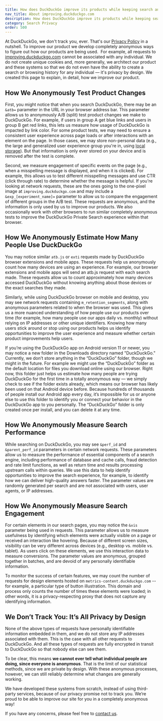 ```yaml
---
title: How does DuckDuckGo improve its products while keeping search and browsing history anonymous?
nav_title: About improving.duckduckgo.com
description: How does DuckDuckGo improve its products while keeping search and browsing history anonymous?
category: Search Privacy
order: 500
---
```


At DuckDuckGo, we don't track you, ever. That's our [Privacy Policy](https://duckduckgo.com/privacy) in a nutshell. To improve our product we develop completely anonymous ways to figure out how our products are being used.  For example, all requests to [improving.duckduckgo.com](https://improving.duckduckgo.com/) cannot be associated with any individual. We do not create unique cookies and, more generally, we architect our product and these systems so that we do not even have the ability to create a search or browsing history for any individual &mdash; it's privacy by design. We created this page to explain, in detail, how we improve our product.

## How We Anonymously Test Product Changes

First, you might notice that when you search DuckDuckGo, there may be an `&atb=` parameter in the URL in your browser address bar. This parameter allows us to anonymously A/B (split) test product changes we make to DuckDuckGo. For example, if users in group A get blue links and users in group B get red links, this lets us measure how usage of DuckDuckGo is impacted by link color. For some product tests, we may need to ensure a consistent user experience across page loads or after interactions with an element on the page. In those cases, we may store non-personal data (e.g., the large and generalized user experience group you're in, using [local storage](https://developer.mozilla.org/en-US/docs/Web/API/Web_Storage_API/Using_the_Web_Storage_API)). But that information is only ever stored on your device and is removed after the test is complete.

Second, we measure engagement of specific events on the page (e.g., when a misspelling message is displayed, and when it is clicked). For example, this allows us to test different misspelling messages and use CTR (click through rate) to determine whether the message is helpful. If you're looking at network requests, these are the ones going to the one-pixel image at `improving.duckduckgo.com` and may include a `&exp_[experiment_name]=` parameter to allow us to compare the engagement of different groups in the A/B test. These requests are anonymous, and the information is only used by us to improve our products. We also occasionally work with other browsers to run similar completely anonymous tests to improve the DuckDuckGo Private Search experience within that browser.

## How We Anonymously Estimate How Many People Use DuckDuckGo

You may notice similar `atb.js` or `exti` requests made by DuckDuckGo browser extensions and mobile apps. These requests help us anonymously count how many devices are using an experience. For example, our browser extensions and mobile apps will send an atb.js request with each search made. These requests allow us to count approximately how many devices accessed DuckDuckGo without knowing anything about those devices or the exact searches they made.

Similarly, while using DuckDuckGo browser on mobile and desktop, you may see network requests containing `m_retention_segments`, along with anonymous parameters related to when the browser was used. This gives us a more nuanced understanding of how people use our products over time (for example, how many people use our apps daily vs. monthly) without relying on IP addresses or other unique identifiers. Knowing how many users stick around or stop using our products helps us identify opportunities to improve the user experience and measure whether certain product improvements help users.

If you’re using the DuckDuckGo app on Android version 11 or newer, you may notice a new folder in the Downloads directory named "DuckDuckGo." Currently, we don’t store anything in the “DuckDuckGo” folder, though we might in the future. For example we might use the “DuckDuckGo” folder as the default location for files you download online using our browser. Right now, this folder just helps us estimate how many people are trying DuckDuckGo for the first time in a totally anonymous way — we simply check to see if the folder exists already, which means our browser has likely been used on that Android device before. Because hundreds of thousands of people install our Android app every day, it’s impossible for us or anyone else to use this folder to identify you or connect your behavior in the DuckDuckGo app to you personally. The “DuckDuckGo” folder is only created once per install, and you can delete it at any time.

## How We Anonymously Measure Search Performance

While searching on DuckDuckGo, you may see `&perf_id` and `&parent_perf_id` parameters in certain network requests. These parameters allow us to measure the performance of essential components of a search engine, including performance of database and cache calls, fraud detection and rate limit functions, as well as return time and results processing upstream calls within queries. We use this data to help identify opportunities to improve the search experience, for example, to identify how we can deliver high-quality answers faster. The parameter values are randomly generated per search and are not associated with users, user agents, or IP addresses.

## How We Anonymously Measure Search Engagement

For certain elements in our search pages, you may notice the `&vis` parameter being used in requests. This parameter allows us to measure usefulness by identifying which elements were actually visible on a page or received an interaction like hovering. Because of different screen sizes, visibility can be very different across devices (e.g., desktop vs. mobile vs. tablet). As users click on these elements, we use this interaction data to measure conversions. The parameter values are anonymous, grouped together in batches, and are devoid of any personally identifiable information.

To monitor the success of certain features, we may count the number of requests for design elements hosted on `metrics-content.duckduckgo.com` -- for example, a particular type of button illustration. This domain and process only counts the number of times these elements were loaded; in other words, it is a privacy-respecting proxy that does not capture any identifying information.

## We Don’t Track You: It’s All Privacy by Design

None of the above types of requests have personally identifiable information embedded in them, and we do not store any IP addresses associated with them. This is the case with all other requests to DuckDuckGo. And all these types of requests are fully encrypted in transit to DuckDuckGo so that nobody else can see them.

To be clear, this means **we cannot ever tell what individual people are doing, since everyone is anonymous**. That is the limit of our statistical methods, since we are private by design. With these anonymous processes, however, we can still reliably determine what changes are generally working.

We have developed these systems from scratch, instead of using third-party services, because of our privacy promise not to track you. We’re proud to be able to improve our site for you in a completely anonymous way!

If you have any concerns, please feel free to <a href="{{ site.baseurl }}/company/contact-us/">contact us</a>.

